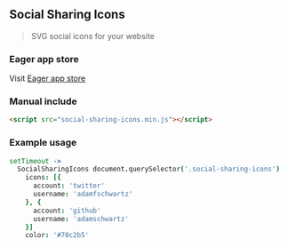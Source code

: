 ## Social Sharing Icons
> SVG social icons for your website

### Eager app store
Visit [Eager app store](http://eager.io)

### Manual include
```HTML
<script src="social-sharing-icons.min.js"></script>
```

### Example usage
```coffeescript
setTimeout ->
  SocialSharingIcons document.querySelector('.social-sharing-icons')
    icons: [{
      account: 'twitter'
      username: 'adamfschwartz'
    }, {
      account: 'github'
      username: 'adamschwartz'
    }]
    color: '#70c2b5'
```
